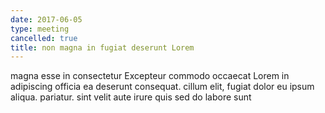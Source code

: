 ```yaml
---
date: 2017-06-05
type: meeting
cancelled: true
title: non magna in fugiat deserunt Lorem
---
```

magna esse in consectetur Excepteur commodo occaecat Lorem in adipiscing officia ea deserunt consequat. cillum elit, fugiat dolor eu ipsum aliqua. pariatur. sint velit aute irure quis sed do labore sunt